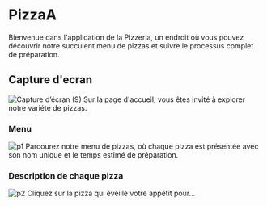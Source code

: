 # PizzaA
Bienvenue dans l'application de la Pizzeria, un endroit où vous pouvez découvrir notre succulent menu de pizzas et suivre le processus complet de préparation.
## Capture d'ecran

![Capture d’écran (9)](https://github.com/WiamMerjane/PizzaA/assets/116950948/6abc5346-1e31-429e-aa35-4ebc8892b97e)
Sur la page d'accueil, vous êtes invité à explorer notre variété de pizzas.
### Menu
![p1](https://github.com/WiamMerjane/PizzaA/assets/116950948/cf14f90a-d021-4698-a8bc-4a63082b6c0e)
Parcourez notre menu de pizzas, où chaque pizza est présentée avec son nom unique et le temps estimé de préparation.

### Description de chaque pizza
![p2](https://github.com/WiamMerjane/PizzaA/assets/116950948/f90206c7-b40d-4088-937a-26e52421a9a6)
Cliquez sur la pizza qui éveille votre appétit pour...
